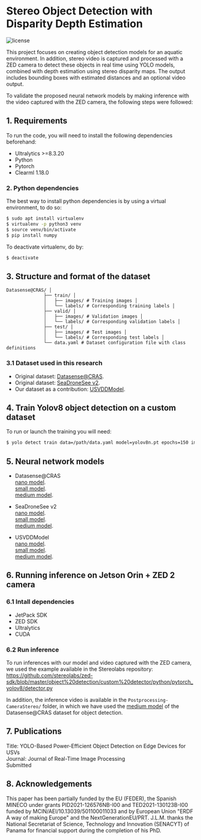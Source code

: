 # Stereo Object Detection with Disparity Depth Estimation

<img alt="license" src="https://img.shields.io/github/license/mashape/apistatus.svg"/>

<!-- 
This project processes stereo video captured from a ZED camera to perform real-time object detection using a YOLO model, combined with depth estimation using stereo disparity maps. The output includes bounding boxes with estimated distances and an optional video output.
-->

This project focuses on creating object detection models for an aquatic environment. In addition, stereo video is captured and processed with a ZED camera to detect these objects in real time using YOLO models, combined with depth estimation using stereo disparity maps. The output includes bounding boxes with estimated distances and an optional video output.

To validate the proposed neural network models by making inference with the video captured with the ZED camera, the following steps were followed:

## 1. Requirements
To run the code, you will need to install the following dependencies beforehand:

* Ultralytics >=8.3.20
* Python
* Pytorch 
* Clearml 1.18.0 

### 2. Python dependencies
The best way to install python dependencies is by using a virtual environment, to do so:

```bash
$ sudo apt install virtualenv
$ virtualenv -p python3 venv
$ source venv/bin/activate
$ pip install numpy
```
To deactivate virtualenv, do by:

```bash
$ deactivate
```
## 3. Structure and format of the dataset
```
Datasense@CRAS/ │
              ├── train/ │
              │   ├── images/ # Training images │
              │   └── labels/ # Corresponding training labels │
              ├── valid/ │
              │   ├── images/ # Validation images │
              │   └── labels/ # Corresponding validation labels │
              ├── test/ │
              │   ├── images/ # Test images │
              │   └── labels/ # Corresponding test labels │
              └── data.yaml # Dataset configuration file with class definitions
```
### 3.1 Dataset used in this research
* Original dataset: [Datasense@CRAS](https://rdm.inesctec.pt/lv/dataset/nis-2022-001).
* Original dataset: [SeaDroneSee v2](https://cloud.cs.uni-tuebingen.de/index.php/s/ZZxX65FGnQ8zjBP?path=/Compressed%20Version).
* Our dataset as a contribution: [USVDDModel](https://universe.roboflow.com/modelboat/boat-detection-oelpk).

## 4. Train Yolov8 object detection on a custom dataset
To run or launch the training you will need:

```bash
$ yolo detect train data=/path/data.yaml model=yolov8n.pt epochs=150 imgsz=640 batch=16 lr0=0.001 momentum=0.9 weight_decay=0.0005 plots=True save=True amp=True
```

## 5. Neural network models
* Datasense@CRAS  
   [nano model](https://gitlab.com/Ljmn30/tfm/-/raw/main/Datasense@CRAS/Train2/weights/best.pt?ref_type=heads).    
   [small model](https://gitlab.com/Ljmn30/tfm/-/raw/main/Datasense@CRAS/Train3/weights/best.pt?ref_type=heads).   
   [medium model](https://gitlab.com/Ljmn30/tfm/-/raw/main/Datasense@CRAS/Train/weights/best.pt?ref_type=heads).    
   
* SeaDroneSee v2  
   [nano model](https://gitlab.com/Ljmn30/tfm/-/raw/main/SeaDronesSee/Train/weights/best.pt?ref_type=heads).    
   [small model](https://gitlab.com/Ljmn30/tfm/-/raw/main/SeaDronesSee/Train2/weights/best.pt?ref_type=heads).   
   [medium model](https://gitlab.com/Ljmn30/tfm/-/raw/main/SeaDronesSee/Train3/weights/best.pt?ref_type=heads).   
   
* USVDDModel  
   [nano model](https://gitlab.com/Ljmn30/tfm/-/raw/main/USVDDMODEL/Train/weights/best.pt?ref_type=heads).    
   [small model](https://gitlab.com/Ljmn30/tfm/-/raw/main/USVDDMODEL/Train2/weights/best.pt?ref_type=heads).   
   [medium model](https://gitlab.com/Ljmn30/tfm/-/raw/main/USVDDMODEL/Train3/weights/best.pt?ref_type=heads). 
   
## 6. Running inference on Jetson Orin + ZED 2 camera

### 6.1 Intall dependencies
* JetPack SDK
* ZED SDK
* Ultralytics
* CUDA

### 6.2 Run inference
To run inferences with our model and video captured with the ZED camera, we used the example available in the Stereolabs repository: https://github.com/stereolabs/zed-sdk/blob/master/object%20detection/custom%20detector/python/pytorch_yolov8/detector.py

In addition, the inference video is available in the `Postprocessing-CameraStereo/` folder, in which we have used the [medium model](https://gitlab.com/Ljmn30/tfm/-/raw/main/Datasense@CRAS/Train/weights/best.pt?ref_type=heads) of the Datasense@CRAS dataset for object detection.

## 7. Publications

Title: YOLO-Based Power-Efficient Object Detection on Edge Devices for USVs  
Journal: Journal of Real-Time Image Processing  
Submitted

## 8. Acknowledgements
This paper has been partially funded by the EU (FEDER), the Spanish MINECO under grants PID2021-126576NB-I00 and TED2021-130123B-I00 funded by MCIN/AEI/10.13039/501100011033 and by European Union "ERDF A way of making Europe" and the NextGenerationEU/PRT. J.L.M. thanks the National Secretariat of Science, Technology and Innovation (SENACYT) of Panama for financial support during the completion of his PhD.

